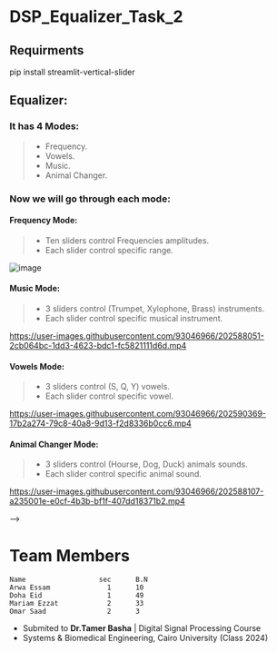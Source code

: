 # DSP_Equalizer_Task_2

## Requirments
pip install streamlit-vertical-slider


## Equalizer:
### It has 4 Modes:
>- Frequency.
>- Vowels.
>- Music.
>- Animal Changer.

### Now we will go through each mode:
#### Frequency Mode:
>- Ten sliders control Frequencies amplitudes.
>- Each slider control specific range.

![image](https://user-images.githubusercontent.com/93046966/202571785-c59beaa6-1f46-404c-893f-1a4602f58f71.png)

#### Music Mode:
>- 3 sliders control (Trumpet, Xylophone, Brass) instruments.
>- Each slider control specific musical instrument.




https://user-images.githubusercontent.com/93046966/202588051-2cb064bc-1dd3-4623-bdc1-fc5821111d6d.mp4


#### Vowels Mode:
>- 3 sliders control (S, Q, Y) vowels.
>- Each slider control specific vowel.


https://user-images.githubusercontent.com/93046966/202590369-17b2a274-79c8-40a8-9d13-f2d8336b0cc6.mp4


#### Animal Changer Mode:
>- 3 sliders control (Hourse, Dog, Duck) animals sounds.
>- Each slider control specific animal sound.



https://user-images.githubusercontent.com/93046966/202588107-a235001e-e0cf-4b3b-bf1f-407dd18371b2.mp4

-->
 
 # Team Members
    Name                  sec      B.N
    Arwa Essam              1      10
    Doha Eid                1      49
    Mariam Ezzat            2      33
    Omar Saad               2      3
    
- Submited to **Dr.Tamer Basha** | Digital Signal Processing Course
- Systems & Biomedical Engineering, Cairo University (Class 2024)

